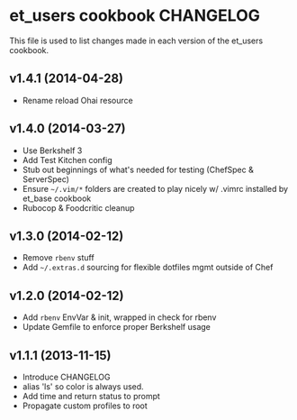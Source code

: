 et_users cookbook CHANGELOG
============================
This file is used to list changes made in each version of the et_users cookbook.

v1.4.1 (2014-04-28)
------------------

* Rename reload Ohai resource

v1.4.0 (2014-03-27)
------------------

* Use Berkshelf 3
* Add Test Kitchen config
* Stub out beginnings of what's needed for testing (ChefSpec & ServerSpec)
* Ensure `~/.vim/*` folders are created to play nicely w/ .vimrc installed by et_base cookbook
* Rubocop & Foodcritic cleanup

v1.3.0 (2014-02-12)
------------------

* Remove `rbenv` stuff
* Add `~/.extras.d` sourcing for flexible dotfiles mgmt outside of Chef

v1.2.0 (2014-02-12)
------------------

* Add `rbenv` EnvVar & init, wrapped in check for rbenv
* Update Gemfile to enforce proper Berkshelf usage

v1.1.1 (2013-11-15)
------------------

* Introduce CHANGELOG
* alias 'ls' so color is always used.
* Add time and return status to prompt
* Propagate custom profiles to root
